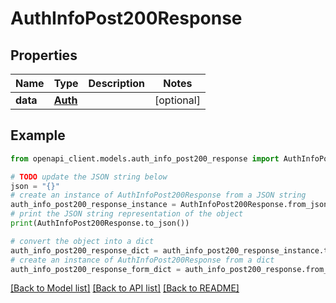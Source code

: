 # AuthInfoPost200Response


## Properties

Name | Type | Description | Notes
------------ | ------------- | ------------- | -------------
**data** | [**Auth**](Auth.md) |  | [optional] 

## Example

```python
from openapi_client.models.auth_info_post200_response import AuthInfoPost200Response

# TODO update the JSON string below
json = "{}"
# create an instance of AuthInfoPost200Response from a JSON string
auth_info_post200_response_instance = AuthInfoPost200Response.from_json(json)
# print the JSON string representation of the object
print(AuthInfoPost200Response.to_json())

# convert the object into a dict
auth_info_post200_response_dict = auth_info_post200_response_instance.to_dict()
# create an instance of AuthInfoPost200Response from a dict
auth_info_post200_response_form_dict = auth_info_post200_response.from_dict(auth_info_post200_response_dict)
```
[[Back to Model list]](../README.md#documentation-for-models) [[Back to API list]](../README.md#documentation-for-api-endpoints) [[Back to README]](../README.md)


